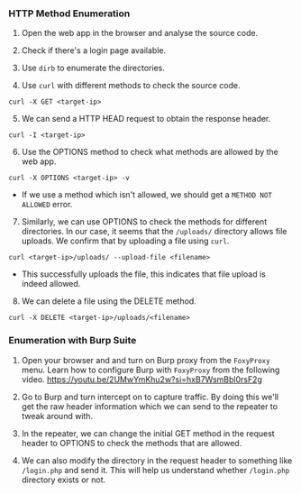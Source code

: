 
### HTTP Method Enumeration

1. Open the web app in the browser and analyse the source code. 

2. Check if there's a login page available. 

3. Use `dirb` to enumerate the directories. 

4. Use `curl` with different methods to check the source code.
```
curl -X GET <target-ip>
```

5. We can send a HTTP HEAD request to obtain the response header. 
```
curl -I <target-ip>
```

6. Use the OPTIONS method to check what methods are allowed by the web app.
```
curl -X OPTIONS <target-ip> -v
```
- If we use a method which isn't allowed, we should get a `METHOD NOT ALLOWED` error.

7. Similarly, we can use OPTIONS to check the methods for different directories. In our case, it seems that the `/uploads/` directory allows file uploads. We confirm that by uploading a file using `curl`.
```
curl <target-ip>/uploads/ --upload-file <filename>
```
- This successfully uploads the file, this indicates that file upload is indeed allowed.

8. We can delete a file using the DELETE method.
```
curl -X DELETE <target-ip>/uploads/<filename>
```

### Enumeration with Burp Suite

1. Open your browser and and turn on Burp proxy from the `FoxyProxy` menu. Learn how to configure Burp with `FoxyProxy` from the following video.
https://youtu.be/2UMwYmKhu2w?si=hxB7WsmBbl0rsF2g

2. Go to Burp and turn intercept on to capture traffic. By doing this we'll get the raw header information which we can send to the repeater to tweak around with.

3. In the repeater, we can change the initial GET method in the request header to OPTIONS to check the methods that are allowed.

4. We can also modify the directory in the request header to something like `/login.php` and send it. This will help us understand whether `/login.php` directory exists or not.